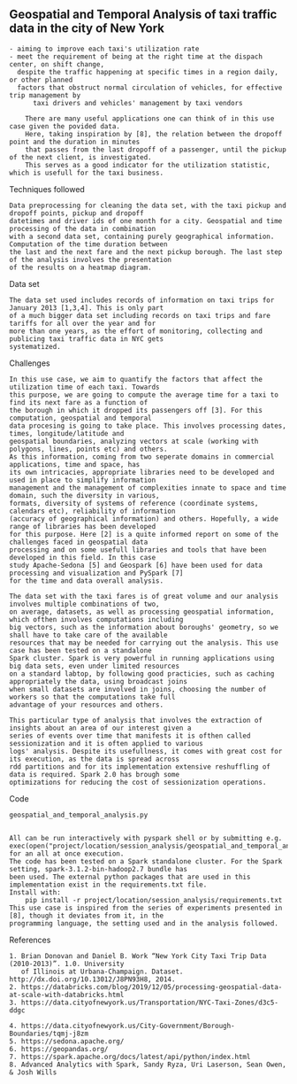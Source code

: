 

## Geospatial and Temporal Analysis of taxi traffic data in the city of New York     

	- aiming to improve each taxi's utilization rate
	- meet the requirement of being at the right time at the dispach center, on shift change, 
	  despite the traffic happening at specific times in a region daily, or other planned
	  factors that obstruct normal circulation of vehicles, for effective trip management by 
          taxi drivers and vehicles' management by taxi vendors
    
    	There are many useful applications one can think of in this use case given the povided data.
    	Here, taking inspiration by [8], the relation between the dropoff point and the duration in minutes
    	that passes from the last dropoff of a passenger, until the pickup of the next client, is investigated.
    	This serves as a good indicator for the utilization statistic, which is usefull for the taxi business. 	
 
 
 
Techniques followed

	Data preprocessing for cleaning the data set, with the taxi pickup and dropoff points, pickup and dropoff 
	datetimes and driver ids of one month for a city. Geospatial and time processing of the data in combination
	with a second data set, containing purely geographical information. Computation of the time duration between
	the last and the next fare and the next pickup borough. The last step of the analysis involves the presentation 
	of the results on a heatmap diagram.


  
Data set

	The data set used includes records of information on taxi trips for January 2013 [1,3,4]. This is only part
	of a much bigger data set including records on taxi trips and fare tariffs for all over the year and for 
	more than one years, as the effort of monitoring, collecting and publicing taxi traffic data in NYC gets 
	systematized. 



Challenges

	In this use case, we aim to quantify the factors that affect the utilization time of each taxi. Towards
    this purpose, we are going to compute the average time for a taxi to find its next fare as a function of
	the borough in which it dropped its passengers off [3]. For this computation, geospatial and temporal 
	data procesing is going to take place. This involves processing dates, times, longitude/latitude and
	geospatial boundaries, analyzing vectors at scale (working with polygons, lines, points etc) and others.
    As this information, coming from two seperate domains in commercial applications, time and space, has 
	its own intricacies, appropriate libraries need to be developed and used in place to simplify information
	management and the management of complexities innate to space and time domain, such the diversity in various,
    formats, diversity of systems of reference (coordinate systems, calendars etc), reliability of information
    (accuracy of geographical information) and others. Hopefully, a wide range of libraries has been developed
    for this purpose. Here [2] is a quite informed report on some of the challenges faced in geospatial data 
	processing and on some usefull libraries and tools that have been developed in this field. In this case
	study Apache-Sedona [5] and Geospark [6] have been used for data processing and visualization and PySpark [7]
	for the time and data overall analysis.
	
	The data set with the taxi fares is of great volume and our analysis involves multiple combinations of two,
	on average,	datasets, as well as processing geospatial information, which ofthen involves computations including
	big vectors, such as the information about boroughs' geometry, so we shall have to take care of the available
	resources that may be needed for carrying out the analysis. This use case has been tested on a standalone 
	Spark cluster. Spark is very powerful in running applications using big data sets, even under limited resources
	on a standard labtop, by following good practicies, such as caching appropriately the data, using broadcast joins 
	when small datasets are involved in joins, choosing the number of workers so that the computations take full 
	advantage of your resources and others.
	
	This particular type of analysis that involves the extraction of insights about an area of our interest given a 
	series of events over time that manifests it is ofthen called sessionization and it is often applied to various 
	logs' analysis. Despite its usefullness, it comes with great cost for its execution, as the data is spread across
	rdd partitions and for its implementation extensive reshuffling of data is required. Spark 2.0 has brough some 
	optimizations for reducing the cost of sessionization operations.


 
Code

    geospatial_and_temporal_analysis.py
   
    
	All can be run interactively with pyspark shell or by submitting e.g. 
	exec(open("project/location/session_analysis/geospatial_and_temporal_analysis.py").read()) for an all at once execution.
	The code has been tested on a Spark standalone cluster. For the Spark setting, spark-3.1.2-bin-hadoop2.7 bundle has 
	been used. The external python packages that are used in this implementation exist in the requirements.txt file. 
	Install with: 
	    pip install -r project/location/session_analysis/requirements.txt
    This use case is inspired from the series of experiments presented in [8], though it deviates from it, in the
    programming language, the setting used and in the analysis followed.



References

	1. Brian Donovan and Daniel B. Work “New York City Taxi Trip Data (2010-2013)”. 1.0. University
       of Illinois at Urbana-Champaign. Dataset. http://dx.doi.org/10.13012/J8PN93H8, 2014.
	2. https://databricks.com/blog/2019/12/05/processing-geospatial-data-at-scale-with-databricks.html  
	3. https://data.cityofnewyork.us/Transportation/NYC-Taxi-Zones/d3c5-ddgc
	
	4. https://data.cityofnewyork.us/City-Government/Borough-Boundaries/tqmj-j8zm
	5. https://sedona.apache.org/
	6. https://geopandas.org/
	7. https://spark.apache.org/docs/latest/api/python/index.html
	8. Advanced Analytics with Spark, Sandy Ryza, Uri Laserson, Sean Owen, & Josh Wills
	
